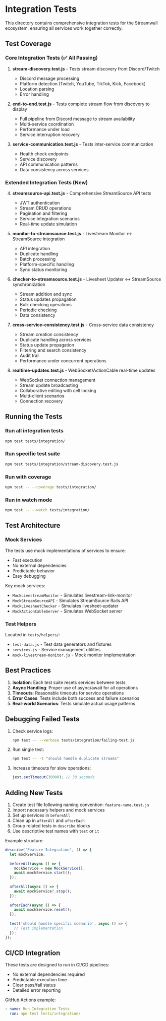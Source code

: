 # Integration Tests

This directory contains comprehensive integration tests for the Streamwall ecosystem, ensuring all services work together correctly.

## Test Coverage

### Core Integration Tests (✅ All Passing)

1. **stream-discovery.test.js** - Tests stream discovery from Discord/Twitch
   - Discord message processing
   - Platform detection (Twitch, YouTube, TikTok, Kick, Facebook)
   - Location parsing
   - Error handling

2. **end-to-end.test.js** - Tests complete stream flow from discovery to display
   - Full pipeline from Discord message to stream availability
   - Multi-service coordination
   - Performance under load
   - Service interruption recovery

3. **service-communication.test.js** - Tests inter-service communication
   - Health check endpoints
   - Service discovery
   - API communication patterns
   - Data consistency across services

### Extended Integration Tests (New)

4. **streamsource-api.test.js** - Comprehensive StreamSource API tests
   - JWT authentication
   - Stream CRUD operations
   - Pagination and filtering
   - Service integration scenarios
   - Real-time update simulation

5. **monitor-to-streamsource.test.js** - Livestream Monitor ↔ StreamSource integration
   - API integration
   - Duplicate handling
   - Batch processing
   - Platform-specific handling
   - Sync status monitoring

6. **checker-to-streamsource.test.js** - Livesheet Updater ↔ StreamSource synchronization
   - Stream addition and sync
   - Status updates propagation
   - Bulk checking operations
   - Periodic checking
   - Data consistency

7. **cross-service-consistency.test.js** - Cross-service data consistency
   - Stream creation consistency
   - Duplicate handling across services
   - Status update propagation
   - Filtering and search consistency
   - Audit trail
   - Performance under concurrent operations

8. **realtime-updates.test.js** - WebSocket/ActionCable real-time updates
   - WebSocket connection management
   - Stream update broadcasting
   - Collaborative editing with cell locking
   - Multi-client scenarios
   - Connection recovery

## Running the Tests

### Run all integration tests
```bash
npm test tests/integration/
```

### Run specific test suite
```bash
npm test tests/integration/stream-discovery.test.js
```

### Run with coverage
```bash
npm test -- --coverage tests/integration/
```

### Run in watch mode
```bash
npm test -- --watch tests/integration/
```

## Test Architecture

### Mock Services

The tests use mock implementations of services to ensure:
- Fast execution
- No external dependencies
- Predictable behavior
- Easy debugging

Key mock services:
- `MockLivestreamMonitor` - Simulates livestream-link-monitor
- `MockStreamSourceAPI` - Simulates StreamSource Rails API
- `MockLivesheetChecker` - Simulates livesheet-updater
- `MockActionCableServer` - Simulates WebSocket server

### Test Helpers

Located in `tests/helpers/`:
- `test-data.js` - Test data generators and fixtures
- `services.js` - Service management utilities
- `mock-livestream-monitor.js` - Mock monitor implementation

## Best Practices

1. **Isolation**: Each test suite resets services between tests
2. **Async Handling**: Proper use of async/await for all operations
3. **Timeouts**: Reasonable timeouts for service operations
4. **Error Cases**: Tests include both success and failure scenarios
5. **Real-world Scenarios**: Tests simulate actual usage patterns

## Debugging Failed Tests

1. Check service logs:
   ```bash
   npm test -- --verbose tests/integration/failing-test.js
   ```

2. Run single test:
   ```bash
   npm test -- -t "should handle duplicate streams"
   ```

3. Increase timeouts for slow operations:
   ```javascript
   jest.setTimeout(30000); // 30 seconds
   ```

## Adding New Tests

1. Create test file following naming convention: `feature-name.test.js`
2. Import necessary helpers and mock services
3. Set up services in `beforeAll`
4. Clean up in `afterAll` and `afterEach`
5. Group related tests in `describe` blocks
6. Use descriptive test names with `test` or `it`

Example structure:
```javascript
describe('Feature Integration', () => {
  let mockService;
  
  beforeAll(async () => {
    mockService = new MockService();
    await mockService.start();
  });
  
  afterAll(async () => {
    await mockService?.stop();
  });
  
  afterEach(async () => {
    await mockService.reset();
  });
  
  test('should handle specific scenario', async () => {
    // Test implementation
  });
});
```

## CI/CD Integration

These tests are designed to run in CI/CD pipelines:
- No external dependencies required
- Predictable execution time
- Clear pass/fail status
- Detailed error reporting

GitHub Actions example:
```yaml
- name: Run Integration Tests
  run: npm test tests/integration/
```